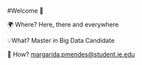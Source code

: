 #Welcome 👋

🌍 Where? Here, there and everywhere

💡What? Master in Big Data Candidate

📠 How? margarida.pmendes@student.ie.edu
